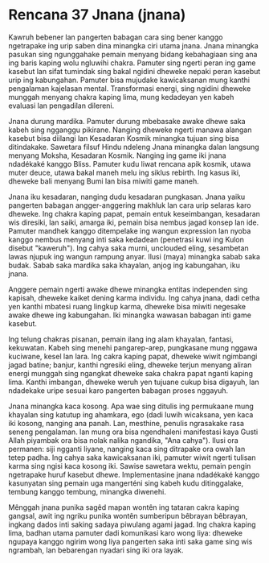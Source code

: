 # Rencana 37 Jnana (jnana)

Kawruh bebener lan pangerten babagan cara sing bener kanggo ngetrapake ing urip saben dina minangka ciri utama jnana. Jnana minangka pasukan sing ngunggahake pemain menyang bidang kebahagiaan sing ana ing baris kaping wolu ngluwihi chakra. Pamuter sing ngerti peran ing game kasebut lan sifat tumindak sing bakal ngidini dheweke nepaki peran kasebut urip ing kabungahan. Pamuter bisa mujudake kawicaksanan mung kanthi pengalaman kajelasan mental. Transformasi energi, sing ngidini dheweke munggah menyang chakra kaping lima, mung kedadeyan yen kabeh evaluasi lan pengadilan dilereni.

Jnana durung mardika. Pamuter durung mbebasake awake dhewe saka kabeh sing ngganggu pikirane. Nanging dheweke ngerti manawa alangan kasebut bisa diilangi lan Kesadaran Kosmik minangka tujuan sing bisa ditindakake. Sawetara filsuf Hindu ndeleng Jnana minangka dalan langsung menyang Moksha, Kesadaran Kosmik. Nanging ing game iki jnana ndadékaké kanggo Bliss. Pamuter kudu liwat rencana apik kosmik, utawa muter deuce, utawa bakal maneh melu ing siklus rebirth. Ing kasus iki, dheweke bali menyang Bumi lan bisa miwiti game maneh.

Jnana iku kesadaran, nanging dudu kesadaran pungkasan. Jnana yaiku pangerten babagan angger-anggering makhluk lan cara urip selaras karo dheweke. Ing chakra kaping papat, pemain entuk keseimbangan, kesadaran wis diresiki, lan saiki, amarga iki, pemain bisa nembus jagad konsep lan ide. Pamuter mandhek kanggo ditempelake ing wangun expression lan nyoba kanggo nembus menyang inti saka kedadean (penetrasi kuwi ing Kulon disebut "kaweruh"). Ing cahya saka murni, unclouded eling, sesambetan lawas njupuk ing wangun rampung anyar. Ilusi (maya) minangka sabab saka budak. Sabab saka mardika saka khayalan, anjog ing kabungahan, iku jnana.

Anggere pemain ngerti awake dhewe minangka entitas independen sing kapisah, dheweke kaiket dening karma individu. Ing cahya jnana, dadi cetha yen kanthi mbatesi ruang lingkup karma, dheweke bisa miwiti negesake awake dhewe ing kabungahan. Iki minangka wawasan babagan inti game kasebut.

Ing telung chakras pisanan, pemain ilang ing alam khayalan, fantasi, kekuwatan. Kabeh sing menehi pangarep-arep, pungkasane mung nggawa kuciwane, kesel lan lara. Ing cakra kaping papat, dheweke wiwit ngimbangi jagad batine; banjur, kanthi ngresiki eling, dheweke terjun menyang aliran energi munggah sing ngangkat dheweke saka chakra papat nganti kaping lima. Kanthi imbangan, dheweke weruh yen tujuane cukup bisa digayuh, lan ndadekake uripe sesuai karo pangerten babagan proses nggayuh.

Jnana minangka kaca kosong. Apa wae sing ditulis ing permukaane mung khayalan sing katutup ing ahamkara, ego (dadi luwih wicaksana, yen kaca iki kosong, nanging ana panah. Lan, mesthine, penulis ngrasakake rasa seneng pengalaman. lan mung ora bisa ngendhaleni manifestasi kaya Gusti Allah piyambak ora bisa nolak nalika ngandika, "Ana cahya"). Ilusi ora permanen: siji ngganti liyane, nanging kaca sing ditrapake ora owah lan tetep padha. Ing cahya saka kawicaksanan iki, pamuter wiwit ngerti tulisan karma sing ngisi kaca kosong iki. Sawise sawetara wektu, pemain pengin ngetrapake huruf kasebut dhewe. Implementasine jnana ndadékaké kanggo kasunyatan sing pemain uga mangerténi sing kabeh kudu ditinggalake, tembung kanggo tembung, minangka diwenehi.

Mênggah jnana punika sagêd mapan wontên ing tataran cakra kaping gangsal, awit ing ngriku punika wontên sumberipun bêbrayan bêbrayan, ingkang dados inti saking sadaya piwulang agami jagad. Ing chakra kaping lima, badhan utama pamuter dadi komunikasi karo wong liya: dheweke ngupaya kanggo ngirim wong liya pangerten saka inti saka game sing wis ngrambah, lan bebarengan nyadari sing iki ora layak.
